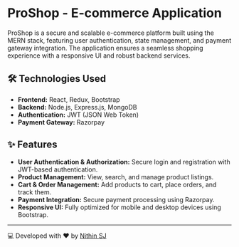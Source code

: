 # ProShop - E-commerce Application

ProShop is a secure and scalable e-commerce platform built using the MERN stack, featuring user authentication, state management, and payment gateway integration. The application ensures a seamless shopping experience with a responsive UI and robust backend services.

## 🛠️ Technologies Used

- **Frontend:** React, Redux, Bootstrap
- **Backend:** Node.js, Express.js, MongoDB
- **Authentication:** JWT (JSON Web Token)
- **Payment Gateway:** Razorpay

## ✨ Features

- **User Authentication & Authorization:** Secure login and registration with JWT-based authentication.
- **Product Management:** View, search, and manage product listings.
- **Cart & Order Management:** Add products to cart, place orders, and track them.
- **Payment Integration:** Secure payment processing using Razorpay.
- **Responsive UI:** Fully optimized for mobile and desktop devices using Bootstrap.

---

💻 Developed with ❤️ by [Nithin SJ](https://github.com/Nithinjayan4)

